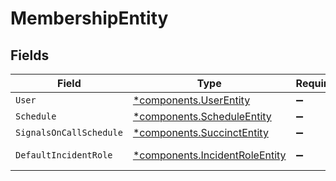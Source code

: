 # MembershipEntity


## Fields

| Field                                                                           | Type                                                                            | Required                                                                        | Description                                                                     |
| ------------------------------------------------------------------------------- | ------------------------------------------------------------------------------- | ------------------------------------------------------------------------------- | ------------------------------------------------------------------------------- |
| `User`                                                                          | [*components.UserEntity](../../models/components/userentity.md)                 | :heavy_minus_sign:                                                              | UserEntity model                                                                |
| `Schedule`                                                                      | [*components.ScheduleEntity](../../models/components/scheduleentity.md)         | :heavy_minus_sign:                                                              | N/A                                                                             |
| `SignalsOnCallSchedule`                                                         | [*components.SuccinctEntity](../../models/components/succinctentity.md)         | :heavy_minus_sign:                                                              | N/A                                                                             |
| `DefaultIncidentRole`                                                           | [*components.IncidentRoleEntity](../../models/components/incidentroleentity.md) | :heavy_minus_sign:                                                              | IncidentRoleEntity model                                                        |